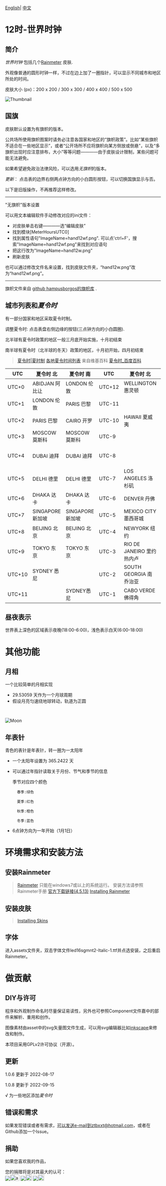 [English](https://github.com/ZhangTe/rainmeter-global-time-skins/blob/main/README.md)| [中文](https://github.com/ZhangTe/rainmeter-global-time-skins/blob/main/README_zh.md)

# 12时-世界时钟

## 简介
*世界时钟* 包括几个[Rainmeter](https://docs.rainmeter.net/) 皮肤.

外观像普通的圆形时钟一样，不过在边上加了一圈指针，可以显示不同城市和地区所处的时间。

皮肤大小 (px)：200 x 200 / 300 x 300 / 400 x 400 / 500 x 500

![Thumbnail](https://github.com/ZhangTe/rainmeter-global-time-skins/blob/main/screenshot/SAMPLE2_cn.PNG)
## 国旗
皮肤默认设置为有旗帜的版本。

公共场所使用旗帜图案时请务必注意各国家和地区的“旗帜政策”。比如“某些旗帜不适合在一些地区显示”，或者“公开场所不应将旗帜向某方侧放或倒悬”，以及“多旗帜出现时应注意排布，大小”等等问题————由于皮肤设计限制，某些问题可能无法避免。

如果希望避免政治法律风险，可以选用*无旗帜*的版本。

*更新*：
点击表的边界右侧两点钟方向的小白圆形按钮，可以切换国旗显示与否。

以下是旧版操作，不再推荐这样修改。
***
"无旗帜"版本设置

可以用文本编辑软件手动修改对应的ini文件：
- 对皮肤单击右键————选“编辑皮肤”
- 找到模块\[MeterHoursUTC0\]
- 找到属性语句"ImageName=hand12wf.png". 
    可以点'ctrl+F'，搜索"ImageName=hand12wf.png"来找到对应语句
- 把这行改为"ImageName=hand12w.png"
- 刷新皮肤


也可以通过修改文件名来设置，找到皮肤文件夹，“hand12w.png”改为“hand12wf.png”。
***


旗帜文件来自 [github hampusborgos的旗帜库](https://github.com/hampusborgos/country-flags) .


## 城市列表和*夏令时*
有一部分国家和地区采取夏令时制。

调整夏令时: 点击表盘右侧边缘的按钮(三点钟方向的小白圆圈).

   北半球有夏令时政策的地区一般三月底开始实施，十月初结束
   
   南半球有夏令时（北半球的冬天）政策的地区，十月初开始，四月初结束

> [夏令时|夏时制](https://zh.wikipedia.org/wiki/%E5%A4%8F%E6%97%B6%E5%88%B6)
> [各地夏令时间列表](https://zh.wikipedia.org/wiki/%E5%90%84%E5%9C%B0%E5%A4%8F%E4%BB%A4%E6%99%82%E9%96%93%E5%88%97%E8%A1%A8)
> 来自维基百科
> [夏令时_百度百科](https://baike.baidu.com/item/%E5%A4%8F%E4%BB%A4%E6%97%B6)



|UTC|夏令时 北|夏令时 南|UTC|夏令时 北|夏令时 南|
|---|---|---|---|---|---|
|UTC+0|ABIDJAN 阿比让|LONDON 伦敦|UTC+12|WELLINGTON 惠灵顿||
|UTC+1|LONDON 伦敦|PARIS 巴黎|UTC-11||WELLINGTON 惠灵顿|
|UTC+2|PARIS 巴黎|CAIRO 开罗|UTC-10|HAWAII 夏威夷|HAWAII 夏威夷 |
|UTC+3|MOSCOW 莫斯科|MOSCOW 莫斯科|UTC-9|||
|UTC+4|DUBAI 迪拜|DUBAI 迪拜|UTC-8||LOS ANGELES 洛杉矶|
|UTC+5|DELHI 德里|DELHI 德里|UTC-7|LOS ANGELES 洛杉矶|DENVER 丹佛|
|UTC+6|DHAKA 达卡|DHAKA 达卡|UTC-6|DENVER 丹佛|MEXICO CITY 墨西哥城|
|UTC+7|SINGAPORE 新加坡|SINGAPORE 新加坡|UTC-5|MEXICO CITY 墨西哥城|NEWYORK 纽约|
|UTC+8|BEIJING 北京|BEIJING 北京|UTC-4|NEWYORK 纽约|MANAUS 马瑙斯|
|UTC+9|TOKYO 东京|TOKYO 东京|UTC-3|RIO DE JANEIRO 里约热内卢|RIO DE JANEIRO 里约热内卢|
|UTC+10|SYDNEY 悉尼||UTC-2|SOUTH GEORGIA 南乔治亚|SOUTH GEORGIA 南乔治亚|
|UTC+11||SYDNEY悉尼|UTC-1|CABO VERDE 佛得角|CABO VERDE 佛得角|









## 昼夜表示
世界表上深色的区域表示夜晚(18:00-6:00)，浅色表示白天(6:00-18:00)

# 其他功能

## 月相

一个比较简单的月相实现
- 29.53059 天作为一个月球周期
- 假设月亮匀速绕地球转动，轨道为正圆

<br/>

![Moon](https://github.com/ZhangTe/rainmeter-global-time-skins/blob/main/screenshot/moonphase.gif)

## 年表针

青色的表针是年表针，转一圈为一太阳年
- 一个太阳年设置为 365.2422 天
- 可以通过年指针读取关于月份、节气和季节的信息

	季节对应四个颜色
	
		春季:绿色
		
		夏季:红色
		
		秋季:橙色
		
		冬季:蓝色
		
- 6点钟方向为一年开始（1月1日）

# 环境需求和安装方法

## 安装Rainmeter
> [Rainmeter](https://docs.rainmeter.net/) 只能在windows7或以上的系统运行。
> 安装方法请参照Rainmeter手册
> [官方下载链接(4.5.13)](https://github.com/rainmeter/rainmeter/releases/download/v4.5.13.3632/Rainmeter-4.5.13.exe)
> [Installing Rainmeter](https://docs.rainmeter.net/manual/installing-rainmeter/)

## 安装皮肤
> [Installing Skins](https://docs.rainmeter.net/manual/installing-skins/)

## 字体
进入assets文件夹，双击字体文件led16sgmnt2-Italic-1.ttf并点选安装，之后重启Rainmeter。

# 做贡献

## DIY与许可
程序和外观制作命名时尽量保证易读性，另外也可参照Component文件嘉中的部件来解析、重用和创作。

图像素材由asset中的svg矢量图文件生成，可以用svg编辑器比如[inkscape](https://inkscape.org/)来修改和制作。

本项目采用GPLv2许可协议（开源）。


## 更新
 1.0.6 更新于 2022-08-17
 
 1.0.8 更新于 2022-09-15
 
   √ 为一些地区添加*夏令时*


## 错误和需求
如果发现错误或者有需求，可以发送e-mail到ztbxxt@hotmail.com，或者在Github添加一个Issue。

## 捐助
如果您喜欢我的作品， 

您的捐赠将是对其最大的认可：<br/>
<a href='https://Ko-fi.com/ztbxxt'><img src="https://img.shields.io/badge/Donate-Ko_fi-442200.svg" /><img src="https://storage.ko-fi.com/cdn/kofi_stroke_cup.svg" alt="alt text" height="20" width="30" /></a>
<a href='https://paypal.me/ztbxxt'><img src="https://img.shields.io/badge/Donate-PayPal-2275FF.svg" /><img src="https://www.paypalobjects.com/webstatic/icon/pp32.png" alt="alt text" height="20" width="20" /></a>
<a href='https://afdian.net/@ztbxxt'><img src="https://img.shields.io/badge/Donate-爱发电-6900CF.svg"/><img src="https://afdian.net/static/img/logo/logo.png" height="20"  width="20" /></a>
